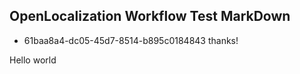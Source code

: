 ## OpenLocalization Workflow Test MarkDown
* 61baa8a4-dc05-45d7-8514-b895c0184843 
thanks!

Hello world